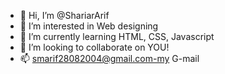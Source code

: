 - 👋 Hi, I’m @ShariarArif
- 👀 I’m interested in Web designing
- 🌱 I’m currently learning HTML, CSS, Javascript
- 💞️ I’m looking to collaborate on YOU!
- 📫 smarif28082004@gmail.com-my G-mail

<!---
ShariarArif/ShariarArif is a ✨ special ✨ repository because its `README.md` (this file) appears on your GitHub profile.
You can click the Preview link to take a look at your changes.
--->
